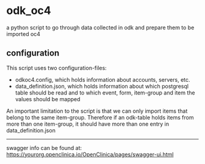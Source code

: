# odk_oc4
a python script to go through data collected in odk and prepare them to be imported oc4

## configuration  
This script uses two configuration-files:  

- odkoc4.config, which holds information about accounts, servers, etc.
- data_definition.json, which holds information about which postgresql table should be read and to which event, form, item-group and item the values should be mapped

An important limitation to the script is that we can only import items that belong to the same item-group. Therefore if an odk-table holds items from more than one item-group, it should have more than one entry in data_definition.json

---
swagger info can be found at:
https://yourorg.openclinica.io/OpenClinica/pages/swagger-ui.html
